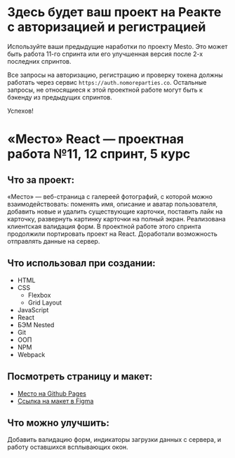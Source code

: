 # Здесь будет ваш проект на Реакте с авторизацией и регистрацией

Используйте ваши предыдущие наработки по проекту Mesto. Это может быть работа 11-го спринта или его улучшенная версия после 2-х последних спринтов.

Все запросы на авторизацию, регистрацию и проверку токена должны работать через сервис `https://auth.nomoreparties.co`. Остальные запросы, не относящиеся к этой проектной работе могут быть к бэкенду из предыдущих спринтов.

Успехов!

# «Место» React — проектная работа №11, 12 спринт, 5 курс

## Что за проект:

«Место» — веб-страница с галереей фотографий, с которой можно взаимодействовать:
поменять имя, описание и аватар пользователя, добавить новые и удалить существующие карточки, поставить лайк на карточку, развернуть картинку карточки на полный экран. Реализована клиентская валидация форм.
В проектной работе этого спринта продолжили портировать проект на React. Доработали возможность отправлять данные на сервер.

## Что использовал при создании:

* HTML
* CSS
    * Flexbox
    * Grid Layout
* JavaScript
* React
* БЭМ Nested
* Git
* ООП
* NPM
* Webpack

## Посмотреть страницу и макет:

* [Место на Github Pages](https://shuraaas.github.io/mesto-react/index.html)
* [Ссылка на макет в Figma](https://www.figma.com/file/2cn9N9jSkmxD84oJik7xL7/JavaScript.-Sprint-4?node-id=0%3A1)

## Что можно улучшить:

Добавить валидацию форм, индикаторы загрузки данных с сервера, и работу оставшихся всплывающих окон.